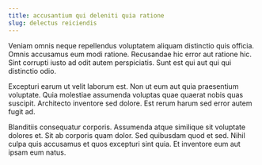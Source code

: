 ```yaml
---
title: accusantium qui deleniti quia ratione
slug: delectus reiciendis
---
```


Veniam omnis neque repellendus voluptatem aliquam distinctio quis officia. Omnis accusamus eum modi ratione. Recusandae hic error aut ratione hic. Sint corrupti iusto ad odit autem perspiciatis. Sunt est qui aut qui qui distinctio odio.

Excepturi earum ut velit laborum est. Non ut eum aut quia praesentium voluptate. Quia molestiae assumenda voluptas quae quaerat nobis quas suscipit. Architecto inventore sed dolore. Est rerum harum sed error autem fugit ad.

Blanditiis consequatur corporis. Assumenda atque similique sit voluptate dolores et. Sit ab corporis quam dolor. Sed quibusdam quod et sed. Nihil culpa quis accusamus et quos excepturi sint quia. Et inventore eum aut ipsam eum natus.
